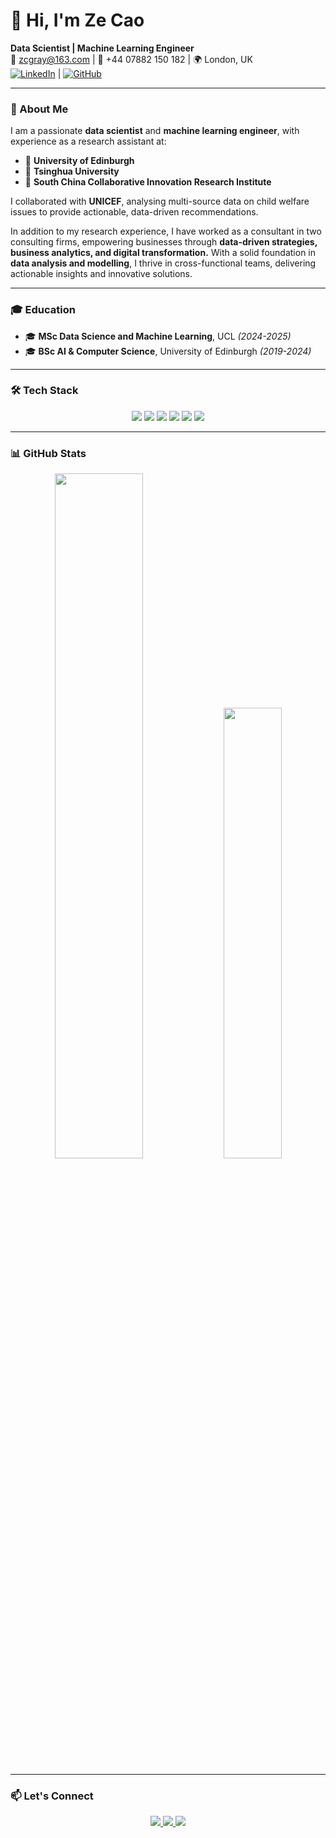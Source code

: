 # 👋 Hi, I'm Ze Cao 
**Data Scientist | Machine Learning Engineer**  
📧 zcgray@163.com | 📱 +44 07882 150 182 | 🌍 London, UK  
[![LinkedIn](https://img.shields.io/badge/LinkedIn-Connect-blue?style=flat-square&logo=linkedin)](https://www.linkedin.com/in/rain-z/) | [![GitHub](https://img.shields.io/badge/GitHub-Portfolio-black?style=flat-square&logo=github)](https://github.com/caozeze)  

---

### 🚀 About Me  
I am a passionate **data scientist** and **machine learning engineer**, with experience as a research assistant at:  
- 🏫 **University of Edinburgh**  
- 🏫 **Tsinghua University**  
- 🏫 **South China Collaborative Innovation Research Institute**  

I collaborated with **UNICEF**, analysing multi-source data on child welfare issues to provide actionable, data-driven recommendations.  

In addition to my research experience, I have worked as a consultant in two consulting firms, empowering businesses through **data-driven strategies, business analytics, and digital transformation.** With a solid foundation in **data analysis and modelling**, I thrive in cross-functional teams, delivering actionable insights and innovative solutions.  

---

### 🎓 Education  
- 🎓 **MSc Data Science and Machine Learning**, UCL _(2024-2025)_  
- 🎓 **BSc AI & Computer Science**, University of Edinburgh _(2019-2024)_  

---

### 🛠 Tech Stack  
<p align="center">
  <img src="https://img.shields.io/badge/Python-3776AB?style=for-the-badge&logo=python&logoColor=white" />
  <img src="https://img.shields.io/badge/R-276DC3?style=for-the-badge&logo=r&logoColor=white" />
  <img src="https://img.shields.io/badge/SQL-4479A1?style=for-the-badge&logo=mysql&logoColor=white" />
  <img src="https://img.shields.io/badge/PyTorch-EE4C2C?style=for-the-badge&logo=pytorch&logoColor=white" />
  <img src="https://img.shields.io/badge/Tableau-E97627?style=for-the-badge&logo=tableau&logoColor=white" />
  <img src="https://img.shields.io/badge/Git-F05032?style=for-the-badge&logo=git&logoColor=white" />
</p>

---

### 📊 GitHub Stats
<p align="center">
  <img src="https://github-readme-stats.vercel.app/api?username=caozeze&show_icons=true&theme=radical" width="53%" />
  <img src="https://github-readme-stats.vercel.app/api/top-langs/?username=caozeze&layout=compact&theme=radical" width="43%" />
</p>

---

### 📫 Let's Connect  
<p align="center">
  <a href="https://www.linkedin.com/in/rain-z/">
    <img src="https://img.shields.io/badge/LinkedIn-Connect-blue?style=for-the-badge&logo=linkedin" />
  </a>
  <a href="mailto:zcgray@163.com">
    <img src="https://img.shields.io/badge/Email-Contact-red?style=for-the-badge&logo=gmail&logoColor=white" />
  </a>
  <a href="https://github.com/caozeze">
    <img src="https://img.shields.io/badge/GitHub-Follow-black?style=for-the-badge&logo=github" />
  </a>
</p>
